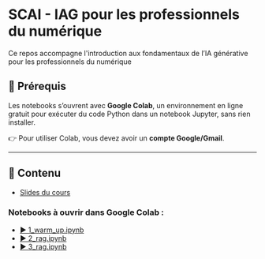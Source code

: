 # SCAI - IAG pour les professionnels du numérique

Ce repos accompagne l'introduction aux fondamentaux de l’IA générative pour les professionnels du numérique

## 🔧 Prérequis

Les notebooks s’ouvrent avec **Google Colab**, un environnement en ligne gratuit pour exécuter du code Python dans un notebook Jupyter, sans rien installer.

👉 Pour utiliser Colab, vous devez avoir un **compte Google/Gmail**.

---

## 📘 Contenu

* [Slides du cours](slides.pdf)

### Notebooks à ouvrir dans Google Colab :

* [▶️ 1\_warm\_up.ipynb](https://colab.research.google.com/github/racousin/scai_iag/blob/main/1_warm_up.ipynb)
* [▶️ 2\_rag.ipynb](https://colab.research.google.com/github/racousin/scai_iag/blob/main/2_rag.ipynb)
* [▶️ 3\_rag.ipynb](https://colab.research.google.com/github/racousin/scai_iag/blob/main/3_rag.ipynb)
